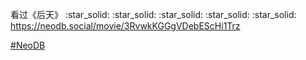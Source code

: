 <p>看过《后天》 :star_solid: :star_solid: :star_solid: :star_solid: :star_solid: <br /><a href="https://neodb.social/movie/3RvwkKGGgVDebEScHi1Trz" target="_blank" rel="nofollow noopener" translate="no"><span class="invisible">https://</span><span class="ellipsis">neodb.social/movie/3RvwkKGGgVD</span><span class="invisible">ebEScHi1Trz</span></a></p><p><a href="https://e5n.cc/tags/NeoDB" class="mention hashtag" rel="tag">#<span>NeoDB</span></a></p>